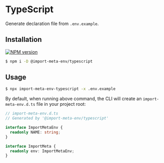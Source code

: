 # TypeScript

Generate declaration file from `.env.example`.

## Installation

[![NPM version](https://img.shields.io/npm/v/@import-meta-env/typescript.svg?color=blue)](https://www.npmjs.com/package/@import-meta-env/typescript)

```bash
$ npm i -D @import-meta-env/typescript
```

## Usage

```bash
$ npx import-meta-env-typescript -x .env.example
```

By default, when running above command, the CLI will create an `import-meta-env.d.ts` file in your project root:

```ts
// import-meta-env.d.ts
// Generated by '@import-meta-env/typescript'

interface ImportMetaEnv {
  readonly NAME: string;
}

interface ImportMeta {
  readonly env: ImportMetaEnv;
}
```
